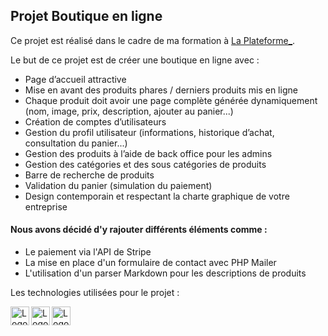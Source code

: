 ## Projet Boutique en ligne

Ce projet est réalisé dans le cadre de ma formation à [La Plateforme_].

Le but de ce projet est de créer une boutique en ligne avec :

- Page d’accueil attractive
- Mise en avant des produits phares / derniers produits mis en ligne
- Chaque produit doit avoir une page complète générée
dynamiquement (nom, image, prix, description, ajouter au panier...)
- Création de comptes d’utilisateurs
- Gestion du profil utilisateur (informations, historique d’achat,
consultation du panier...)
- Gestion des produits à l’aide de back office pour les admins
- Gestion des catégories et des sous catégories de produits
- Barre de recherche de produits
- Validation du panier (simulation du paiement)
- Design contemporain et respectant la charte graphique de votre
entreprise

#### Nous avons décidé d'y rajouter différents éléments comme :

- Le paiement via l'API de Stripe
- La mise en place d'un formulaire de contact avec PHP Mailer
- L'utilisation d'un parser Markdown pour les descriptions de produits

Les technologies utilisées pour le projet :

<img align="left" alt="Logo HTML5" height="30px" src="https://logos-download.com/wp-content/uploads/2017/07/HTML5_logo.png" />
<img align="left" alt="Logo CSS3" height="30px" src="https://upload.wikimedia.org/wikipedia/commons/thumb/3/3d/CSS.3.svg/428px-CSS.3.svg.png" />
<img align="left" alt="Logo PHP" height="30px" src="https://s2.qwant.com/thumbr/700x0/6/e/f77aa00e692086da2960304c59edc9db69a99b1a9b14552b67a1e2f8ddb3bb/php-1-logo-png-transparent.png?u=https%3A%2F%2Fcdn.freebiesupply.com%2Flogos%2Flarge%2F2x%2Fphp-1-logo-png-transparent.png&q=0&b=1&p=0&a=0" />

[la plateforme_]: https://laplateforme.io/
